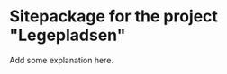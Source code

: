 Sitepackage for the project "Legepladsen"
==============================================================

Add some explanation here.
